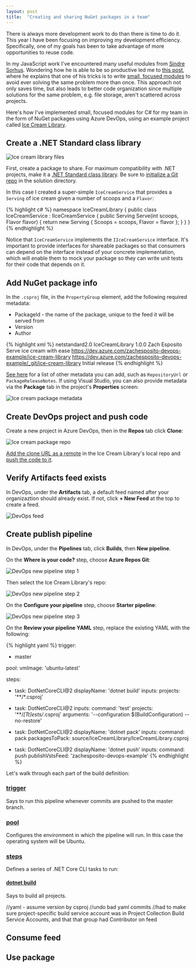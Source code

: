 ```yaml
---
layout: post
title:  "Creating and sharing NuGet packages in a team"
---
```


There is always more development work to do than there is time to do it. This year I have been focusing on improving my development efficiency. Specifically, one of my goals has been to take advantage of more opportunities to reuse code.

In my JavaScript work I've encountered many useful modules from [Sindre Sorhus](https://github.com/sindresorhus/). Wondering how he is able to be so productive led me to [this post](https://blog.sindresorhus.com/answering-anything-678ce5623798#8513), where he explains that one of his tricks is to write [small, focused modules](https://github.com/sindresorhus/ama/issues/10#issuecomment-117766328) to avoid ever solving the same problem more than once. This approach not only saves time, but also leads to better code organization since multiple solutions for the same problem, e.g. file storage, aren't scattered across projects.

Here's how I've implemented small, focused modules for C# for my team in the form of NuGet packages using Azure DevOps, using an example project called [Ice Cream Library](https://dev.azure.com/zachesposito-devops-example/_git/ice-cream-library).

## Create a .NET Standard class library
![Ice cream library files](/static/img/ice-cream-library-files.png)

First, create a package to share. For maximum compatibility with .NET projects, make it a [.NET Standard class library](https://docs.microsoft.com/en-us/dotnet/core/tutorials/library-with-visual-studio). Be sure to [initialize a Git repo](https://www.atlassian.com/git/tutorials/setting-up-a-repository/git-init) in the solution directory.

In this case I created a super-simple `IceCreamService` that provides a `Serving` of ice cream given a number of scoops and a `Flavor`:

{% highlight c# %}
namespace IceCreamLibrary
{
    public class IceCreamService : IIceCreamService
    {
        public Serving Serve(int scoops, Flavor flavor)
        {
            return new Serving
            {
                Scoops = scoops,
                Flavor = flavor
            };
        }
    }
}
{% endhighlight %}

Notice that `IceCreamService` implements the `IIceCreamService` interface. It's important to provide interfaces for shareable packages so that consumers can depend on the interface instead of your concrete implementation, which will enable them to mock your package so they can write unit tests for their code that depends on it.

## Add NuGet package info

In the `.csproj` file, in the `PropertyGroup` element, add the following required metadata:
* PackageId - the name of the package, unique to the feed it will be served from
* Version
* Author

{% highlight xml %}
<PropertyGroup>
    <TargetFramework>netstandard2.0</TargetFramework>
    <PackageId>IceCreamLibrary</PackageId>
    <Version>1.0.0</Version>
    <Authors>Zach Esposito</Authors>
    <Description>Serve ice cream with ease</Description>
    <PackageProjectUrl>https://dev.azure.com/zachesposito-devops-example/ice-cream-library</PackageProjectUrl>
    <RepositoryUrl>https://dev.azure.com/zachesposito-devops-example/_git/ice-cream-library</RepositoryUrl>
    <PackageReleaseNotes>Initial release</PackageReleaseNotes>
  </PropertyGroup>
{% endhighlight %}

[See here](https://docs.microsoft.com/en-us/dotnet/core/tools/csproj#nuget-metadata-properties) for a list of other metadata you can add, such as `RepositoryUrl` or `PackageReleaseNotes`. If using Visual Studio, you can also provide metadata via the **Package** tab in the project's **Properties** screen:

![Ice cream package metadata](/static/img/ice-cream-package-metadata.png)

## Create DevOps project and push code

Create a new project in Azure DevOps, then in the **Repos** tab click **Clone**:

![Ice cream package repo](/static/img/ice-cream-repo.png)

[Add the clone URL as a remote](https://help.github.com/en/articles/adding-a-remote) in the Ice Cream Library's local repo and [push the code to it](https://www.atlassian.com/git/tutorials/syncing/git-push).

## Verify Artifacts feed exists
In DevOps, under the **Artifacts** tab, a default feed named after your organizaztion should already exist. If not, click **+ New Feed** at the top to create a feed.

![DevOps feed](/static/img/ice-cream-feed.png)

## Create publish pipeline

In DevOps, under the **Pipelines** tab, click **Builds**, then **New pipeline**.

On the **Where is your code?** step, choose **Azure Repos Git**:

![DevOps new pipeline step 1](/static/img/ice-cream-pipeline-1.png)

Then select the Ice Cream Library's repo:

![DevOps new pipeline step 2](/static/img/ice-cream-pipeline-2.png)

On the **Configure your pipeline** step, choose **Starter pipeline**:

![DevOps new pipeline step 3](/static/img/ice-cream-pipeline-3.png)

On the **Review your pipeline YAML** step, replace the existing YAML with the following:

{% highlight yaml %}
trigger:
- master

pool:
  vmImage: 'ubuntu-latest'

steps:
- task: DotNetCoreCLI@2
  displayName: 'dotnet build'
  inputs:
    projects: '**/*.csproj'
    
- task: DotNetCoreCLI@2
  inputs:
    command: 'test'
    projects: '**/*[Tt]ests/*.csproj'
    arguments: '--configuration $(BuildConfiguration) --no-restore'

- task: DotNetCoreCLI@2
  displayName: 'dotnet pack'
  inputs:
    command: pack
    packagesToPack: source/IceCreamLibrary/IceCreamLibrary.csproj

- task: DotNetCoreCLI@2
  displayName: 'dotnet push'
  inputs:
    command: push
    publishVstsFeed: 'zachesposito-devops-example'
{% endhighlight %}

Let's walk through each part of the build definition:

### [trigger](https://docs.microsoft.com/en-us/azure/devops/pipelines/yaml-schema?view=azure-devops&tabs=schema#push-trigger)

Says to run this pipeline whenever commits are pushed to the master branch.

### [pool](https://docs.microsoft.com/en-us/azure/devops/pipelines/yaml-schema?view=azure-devops&tabs=schema#pool)

Configures the environment in which the pipeline will run. In this case the operating system will be Ubuntu.

### [steps](https://docs.microsoft.com/en-us/azure/devops/pipelines/yaml-schema?view=azure-devops&tabs=schema#steps)

Defines a series of .NET Core CLI tasks to run:

#### [dotnet build](https://docs.microsoft.com/en-us/azure/devops/pipelines/tasks/build/dotnet-core-cli?view=azure-devops#build)

Says to build all projects.

//yaml - assume version by csproj
//undo bad yaml commits
//had to make sure project-specific build service account was in Project Collection Build Service Accounts, and that that group had Contributor on feed

## Consume feed

## Use package